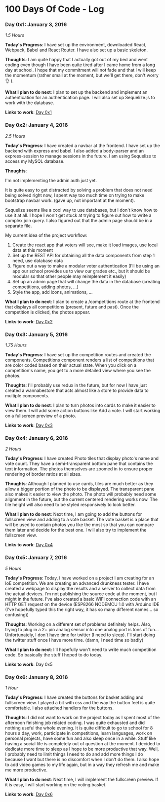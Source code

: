 # 100 Days Of Code - Log

### Day 0x1: January 3, 2016
*1.5 Hours*

**Today's Progress**: I have set up the environment, downloaded React, Webpack, Babel and React Router. I have also set up a basic skeleton.

**Thoughts**: I am quite happy that I actually got out of my bed and went coding even though I have been quite tired after I came home from a long day at school. I hope that my commitment will not fade and that I will keep the momentum (rather small at the moment, but we'll get there, don't worry 👌 ).

**What I plan to do next**: I plan to set up the backend and implement an authentication for an authentication page. I will also set up Sequelize.js to work with the database.

**Links to work**:
[Day 0x1](https://github.com/narudesu/photo-voter/tree/9cbf05e6d6c34d92709d4beadcb63744024eb7d5)

### Day 0x2: January 4, 2016
*2.5 Hours*

**Today's Progress**: I have created a navbar at the frontend. I have set up the backend with express and babel. I also added a body-parser and an express-session to manage sessions in the future. I am using Sequelize to access my MySQL database.

**Thoughts**:

I'm not implementing the admin auth just yet.

It is quite easy to get distracted by solving a problem that does not need being solved right now, I spent way too much time on trying to make bootstrap navbar work. (gave up, not important at the moment).

Sequelize seems like a cool way to use databases, but I don't know how to use it at all. I hope I won't get stuck at trying to figure out how to write a complex join query. I also figured out that the admin page should be in a separate file.

My current idea of the project workflow:
1. Create the react app that voters will see, make it load images, use local data at this moment
2. Set up the REST API for obtaining all the data components from step 1 need, use database data
3. Figure out a way to make a modular voter authentication (I'll be using an app our school provides us to view our grades etc., but it should be modular so that other people may reimplement it easily)
4. Set up an admin page that will change the data in the database (creating competitions, adding photos, ...)
5. Style the app, add icons, animations, ...

**What I plan to do next**: I plan to create a /competitions route at the frontend that displays all competitions (present, future and past). Once the competition is clicked, the photos appear.

**Links to work**:
[Day 0x2](https://github.com/narudesu/photo-voter/tree/bca6be93d221cab3ef4aa50dd3ba07bc51ab0ed6)

### Day 0x3: January 5, 2016
*1.75 Hours*

**Today's Progress**: I have set up the competition routes and created the components. Competitions component renders a list of competitions that are color coded based on their actual state. When you click on a competition's name, you get to a more detailed view where you see the photos.

**Thoughts**: I'll probably use redux in the future, but for now I have just created a wannabestore that acts almost like a store to provide data to multiple components.

**What I plan to do next**: I plan to turn photos into cards to make it easier to view them. I will add some action buttons like Add a vote. I will start working on a fullscreen preview of a photo.

**Links to work**:
[Day 0x3](https://github.com/narudesu/photo-voter/tree/8860d9b38f1a9efe57e23cd5b575c57ab4539beb)

### Day 0x4: January 6, 2016
*2 Hours*

**Today's Progress**: I have created Photo tiles that display photo's name and vote count. They have a semi-transparent bottom pane that contains the text information. The photos themselves are zoomed in to ensure proper rendering of border ratios at all sizes.

**Thoughts**: Although I planned to use cards, tiles are much better as they allow a bigger portion of the photo to be displayed. The transparent pane also makes it easier to view the photo. The photo will probably need some alignment in the future, but the current centered rendering works now. The tile height will also need to be styled responsively to look better.

**What I plan to do next**: Next time, I am going to add the buttons for fullscreen view and adding to a vote basket. The vote basket is a place that will be used to contain photos you like the most so that you can compare them later and decide for the best one. I will also try to implement the fullscreen view.

**Links to work**:
[Day 0x4](https://github.com/narudesu/photo-voter/tree/791df4c8ea7376e66b5e7f8c9985fc3c0096ac8f)


### Day 0x5: January 7, 2016
*5 Hours*

**Today's Progress**: Today, I have worked on a project I am creating for an IoE competition. We are creating an advanced drunkness tester. I have created a webpage to display the results and a server to collect data from the actual devices. I'm not publishing the source code at the moment, but I might in the future. I've also created a basic WiFi connection code with an HTTP GET request on the device (ESP8266 NODEMCU 1.0 with Arduino IDE (I've hopefully typed this the right way, it has so many different names... so confusing))

**Thoughts**: Working on a different set of problems definitely helps. Also, trying to plug in a 2+ pin analog sensor into one analog port is tons of fun... Unfortunately, I don't have time for twitter (I need to sleep). I'll start doing the twitter stuff once I have more time. (damn, I need time so badly)

**What I plan to do next**: I'll hopefully won't need to write much competition code. So basically the stuff I hoped to do today.

**Links to work**:
Day 0x5

### Day 0x6: January 8, 2016
*1 Hour*

**Today's Progress**: I have created the buttons for basket adding and fullscreen view. I played a bit with css and the way the button feel is quite comfortable. I also attached handlers for the buttons.

**Thoughts**: I did not want to work on the project today as I spent most of the afternoon finishing job related coding. I was quite exhausted and did nothing useful the whole evening. It is quite difficult to go to school for 8 hours a day, work, participate in competitions, learn languages, work on personal projects, have some fun and also sleep once in a while. Stuff like having a social life is completely out of question at the moment. I decided to dedicate more time to sleep as I hope to be more productive that way. Well, I probably need to limit things I need to do and add more things I do because I want but there is no discomfort when I don't do them. I also hope to add video games to my life again, but in a way they refresh me and make me more productive.

**What I plan to do next**: Next time, I will implement the fullscreen preview. If it is easy, I will start working on the voting basket.

**Links to work**:
[Day 0x6](https://github.com/narudesu/photo-voter/tree/0163b4d57a50ccf9c0bf8dc021ecab6ed29c9b7b)

<!-- ### Day 0x1: January 3, 2016
*1.5 Hours*

**Today's Progress**:

**Thoughts**:

**What I plan to do next**:

**Links to work**:
[Day 0x1]() -->
